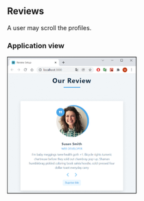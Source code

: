 ## Reviews

A user may scroll the profiles.

### Application view
<img src="https://github.com/ukasz1/React-projects-with-John-Smilga/blob/main/03-reviews/slider.gif?raw=true" width="60%" />
